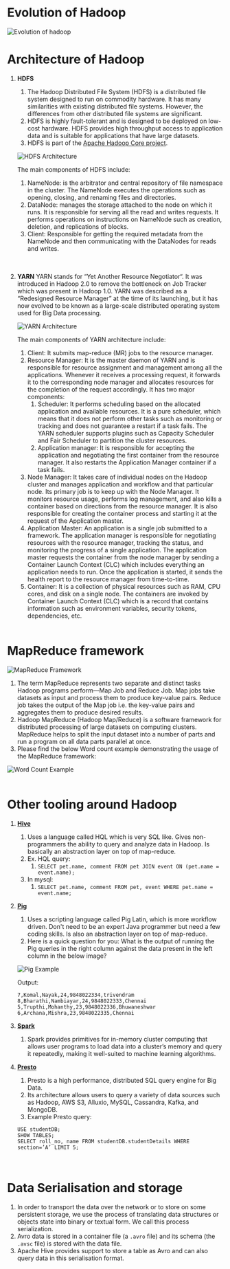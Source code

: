 # Evolution of Hadoop

![Evolution of hadoop](images/hadoop_evolution.png)

# Architecture of Hadoop

1. **HDFS**
    1. The Hadoop Distributed File System (HDFS) is a distributed file system designed to run on commodity hardware. It has many similarities with existing distributed file systems. However, the differences from other distributed file systems are significant.
    2. HDFS is highly fault-tolerant and is designed to be deployed on low-cost hardware. HDFS provides high throughput access to application data and is suitable for applications that have large datasets.
    3. HDFS is part of the [Apache Hadoop Core project](https://github.com/apache/hadoop).

    ![HDFS Architecture](images/hdfs_architecture.png)

    The main components of HDFS include:
    1. NameNode: is the arbitrator and central repository of file namespace in the cluster. The NameNode executes the operations such as opening, closing, and renaming files and directories.
    2. DataNode: manages the storage attached to the node on which it runs. It is responsible for serving all the read and writes requests. It performs operations on instructions on NameNode such as creation, deletion, and replications of blocks.
    3. Client: Responsible for getting the required metadata from the NameNode and then communicating with the DataNodes for reads and writes. </br></br></br>

2. **YARN**
    YARN stands for “Yet Another Resource Negotiator“. It was introduced in Hadoop 2.0 to remove the bottleneck on Job Tracker which was present in Hadoop 1.0. YARN was described as a “Redesigned Resource Manager” at the time of its launching, but it has now evolved to be known as a large-scale distributed operating system used for Big Data processing.

    ![YARN Architecture](images/yarn_architecture.gif)
    
    The main components of YARN architecture include:
    1. Client: It submits map-reduce (MR) jobs to the resource manager.
    2. Resource Manager: It is the master daemon of YARN and is responsible for resource assignment and management among all the applications. Whenever it receives a processing request, it forwards it to the corresponding node manager and allocates resources for the completion of the request accordingly. It has two major components:
        1. Scheduler: It performs scheduling based on the allocated application and available resources. It is a pure scheduler, which means that it does not perform other tasks such as monitoring or tracking and does not guarantee a restart if a task fails. The YARN scheduler supports plugins such as Capacity Scheduler and Fair Scheduler to partition the cluster resources.
        2. Application manager: It is responsible for accepting the application and negotiating the first container from the resource manager. It also restarts the Application Manager container if a task fails.
    3. Node Manager: It takes care of individual nodes on the Hadoop cluster and manages application and workflow and that particular node. Its primary job is to keep up with the Node Manager. It monitors resource usage, performs log management, and also kills a container based on directions from the resource manager. It is also responsible for creating the container process and starting it at the request of the Application master.
    4. Application Master: An application is a single job submitted to a framework. The application manager is responsible for negotiating resources with the resource manager, tracking the status, and monitoring the progress of a single application. The application master requests the container from the node manager by sending a Container Launch Context (CLC) which includes everything an application needs to run. Once the application is started, it sends the health report to the resource manager from time-to-time.
    5. Container: It is a collection of physical resources such as RAM, CPU cores, and disk on a single node. The containers are invoked by Container Launch Context (CLC) which is a record that contains information such as environment variables, security tokens, dependencies, etc.</br></br>


# MapReduce framework

![MapReduce Framework](images/map_reduce.jpg)

1. The term MapReduce represents two separate and distinct tasks Hadoop programs perform&mdash;Map Job and Reduce Job. Map jobs take datasets as input and process them to produce key-value pairs. Reduce job takes the output of the Map job i.e. the key-value pairs and aggregates them to produce desired results.
2. Hadoop MapReduce (Hadoop Map/Reduce) is a software framework for distributed processing of large datasets on computing clusters. MapReduce helps to split the input dataset into a number of parts and run a program on all data parts parallel at once.
3. Please find the below Word count example demonstrating the usage of the MapReduce framework:

![Word Count Example](images/mapreduce_example.jpg)
</br></br>

# Other tooling around Hadoop

1. [**Hive**](https://hive.apache.org/)
    1. Uses a language called HQL which is very SQL like. Gives non-programmers the ability to query and analyze data in Hadoop. Is basically an abstraction layer on top of map-reduce.
    2. Ex. HQL query:
        1. `SELECT pet.name, comment FROM pet JOIN event ON (pet.name = event.name);`
    3. In mysql:
        1. `SELECT pet.name, comment FROM pet, event WHERE pet.name = event.name;`
2. [**Pig**](https://pig.apache.org/)
    1. Uses a scripting language called Pig Latin, which is more workflow driven. Don't need to be an expert Java programmer but need a few coding skills. Is also an abstraction layer on top of map-reduce.
    2. Here is a quick question for you:
    What is the output of running the Pig queries in the right column against the data present in the left column in the below image?

    ![Pig Example](images/pig_example.png)

    Output:

    ```
    7,Komal,Nayak,24,9848022334,trivendram
    8,Bharathi,Nambiayar,24,9848022333,Chennai
    5,Trupthi,Mohanthy,23,9848022336,Bhuwaneshwar
    6,Archana,Mishra,23,9848022335,Chennai
    ```

3. [**Spark**](https://spark.apache.org/)
    1. Spark provides primitives for in-memory cluster computing that allows user programs to load data into a cluster’s memory and query it repeatedly, making it well-suited to machine learning algorithms.
4. [**Presto**](https://prestodb.io/)
    1. Presto is a high performance, distributed SQL query engine for Big Data.
    2. Its architecture allows users to query a variety of data sources such as Hadoop, AWS S3, Alluxio, MySQL, Cassandra, Kafka, and MongoDB.
    3. Example Presto query:
    ```
    USE studentDB;
    SHOW TABLES;
    SELECT roll_no, name FROM studentDB.studentDetails WHERE section=’A’ LIMIT 5;
    ```   
    
</br>

# Data Serialisation and storage

1. In order to transport the data over the network or to store on some persistent storage, we use the process of translating data structures or objects state into binary or textual form. We call this process serialization.
2. Avro data is stored in a container file (a `.avro` file) and its schema (the `.avsc` file) is stored with the data file.
3. Apache Hive provides support to store a table as Avro and can also query data in this serialisation format.
